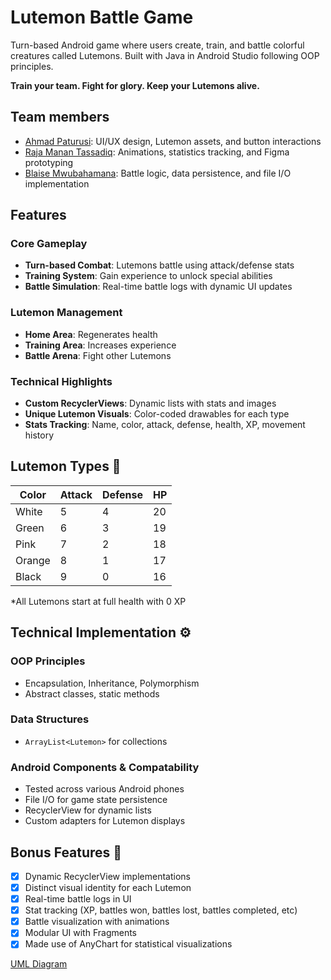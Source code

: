 # Lutemon Battle Game 


Turn-based Android game where users create, train, and battle colorful creatures called Lutemons. Built with Java in Android Studio following OOP principles.

**Train your team. Fight for glory. Keep your Lutemons alive.**

## Team members

- [Ahmad Paturusi][1]: UI/UX design, Lutemon assets, and button interactions
- [Raja Manan Tassadiq][2]: Animations, statistics tracking, and Figma prototyping
- [Blaise Mwubahamana][3]: Battle logic, data persistence, and file I/O implementation

[1]: https://github.com/aahmad-1
[2]: https://github.com/Manan-codes
[3]: https://github.com/blaise-creator

## Features 

### Core Gameplay
-  **Turn-based Combat**: Lutemons battle using attack/defense stats
-  **Training System**: Gain experience to unlock special abilities
-  **Battle Simulation**: Real-time battle logs with dynamic UI updates

### Lutemon Management
-  **Home Area**: Regenerates health
-  **Training Area**: Increases experience
-  **Battle Arena**: Fight other Lutemons

### Technical Highlights
-  **Custom RecyclerViews**: Dynamic lists with stats and images
-  **Unique Lutemon Visuals**: Color-coded drawables for each type
-  **Stats Tracking**: Name, color, attack, defense, health, XP, movement history

## Lutemon Types 🎨

| Color  | Attack | Defense |   HP   |
|--------|--------|---------|--------|
| White  | 5      | 4       | 20     |
| Green  | 6      | 3       | 19     |
| Pink   | 7      | 2       | 18     |
| Orange | 8      | 1       | 17     |
| Black  | 9      | 0       | 16     |

*All Lutemons start at full health with 0 XP

## Technical Implementation ⚙️

### OOP Principles
- Encapsulation, Inheritance, Polymorphism
- Abstract classes, static methods

### Data Structures
- `ArrayList<Lutemon>` for collections

### Android Components & Compatability
- Tested across various Android phones
- File I/O for game state persistence
- RecyclerView for dynamic lists
- Custom adapters for Lutemon displays


## Bonus Features 🎁
- [x] Dynamic RecyclerView implementations
- [x] Distinct visual identity for each Lutemon
- [x] Real-time battle logs in UI
- [x] Stat tracking (XP, battles won, battles lost, battles completed, etc)
- [x] Battle visualization with animations
- [x] Modular UI with Fragments
- [x] Made use of AnyChart for statistical visualizations

[UML Diagram](https://github.com/aahmad-1/OOP_Project_Work/blob/master/UML%20Diagram.png)

